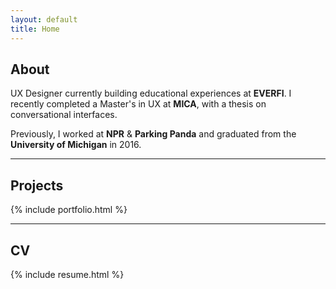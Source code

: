 ```yaml
---
layout: default
title: Home
---
```


## About

UX Designer currently building educational experiences at **EVERFI**. I recently completed a Master's in UX at **MICA**, with a thesis on conversational interfaces.

Previously, I worked at **NPR** & **Parking Panda** and graduated from the **University of Michigan** in 2016.

---

## Projects
{% include portfolio.html %}

---

## CV
{% include resume.html %}


